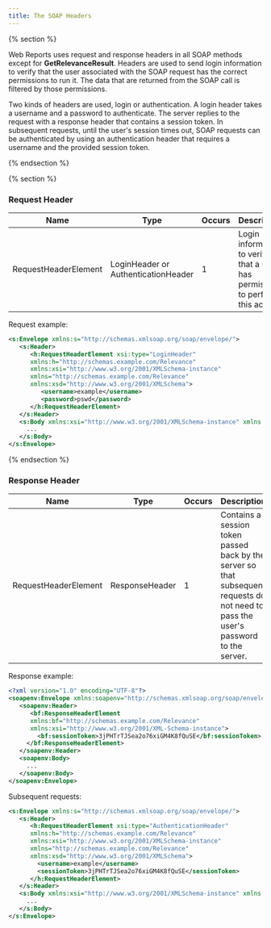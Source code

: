 ```yaml
---
title: The SOAP Headers
---
```


{% section %}

Web Reports uses request and response headers in all SOAP methods except for **GetRelevanceResult**. 
Headers are used to send login information to verify that the user associated with the SOAP request has 
the correct permissions to run it. The data that are returned from the SOAP call is filtered by those 
permissions.

Two kinds of headers are used, login or authentication. 
A login header takes a username and a password to authenticate. 
The server replies to the request with a response header that contains a session token. 
In subsequent requests, until the user's session times out, SOAP requests can be authenticated by using 
an authentication header that requires a username and the provided session token.

{% endsection %}

{% section %}

### Request Header

| Name        | Type           | Occurs  |  Description  |
| ------------- | ------------- | ----- | ---- |
| RequestHeaderElement      | LoginHeader or AuthenticationHeader | 1 |  Login information to verify that a user has permission to perform this action. |


Request example:
```xml
<s:Envelope xmlns:s="http://schemas.xmlsoap.org/soap/envelope/">
   <s:Header>
      <h:RequestHeaderElement xsi:type="LoginHeader"
      xmlns:h="http://schemas.example.com/Relevance"
      xmlns:xsi="http://www.w3.org/2001/XMLSchema-instance"
      xmlns="http://schemas.example.com/Relevance"
      xmlns:xsd="http://www.w3.org/2001/XMLSchema">
         <username>example</username>
         <password>pswd</password>
      </h:RequestHeaderElement>
   </s:Header>
   <s:Body xmlns:xsi="http://www.w3.org/2001/XMLSchema-instance" xmlns:xsd="http://www.w3.org/2001/XMLSchema">
     ...
   </s:Body>
</s:Envelope>
```

{% endsection %}

### Response Header

| Name        | Type           | Occurs  |  Description  |
| ------------- | ------------- | ----- | ---- |
| RequestHeaderElement      | ResponseHeader | 1 |  Contains a session token passed back by the server so that subsequent requests do not need to pass the user's password to the server. |


Response example:
```xml
<?xml version="1.0" encoding="UTF-8"?>
<soapenv:Envelope xmlns:soapenv="http://schemas.xmlsoap.org/soap/envelope/">
   <soapenv:Header>
      <bf:ResponseHeaderElement
      xmlns:bf="http://schemas.example.com/Relevance"
      xmlns:xsi="http://www.w3.org/2001/XML-Schema-instance">
        <bf:sessionToken>3jPHTrTJSea2o76xiGM4K8fQuSE</bf:sessionToken>
     </bf:ResponseHeaderElement>
   </soapenv:Header>
   <soapenv:Body>
     ...
   </soapenv:Body>
</soapenv:Envelope>
```


Subsequent requests:

```xml
<s:Envelope xmlns:s="http://schemas.xmlsoap.org/soap/envelope/">
   <s:Header>
      <h:RequestHeaderElement xsi:type="AuthenticationHeader"
      xmlns:h="http://schemas.example.com/Relevance"
      xmlns:xsi="http://www.w3.org/2001/XMLSchema-instance"
      xmlns="http://schemas.example.com/Relevance"
      xmlns:xsd="http://www.w3.org/2001/XMLSchema">
        <username>example</username>
        <sessionToken>3jPHTrTJSea2o76xiGM4K8fQuSE</sessionToken>
      </h:RequestHeaderElement>
   </s:Header>
   <s:Body xmlns:xsi="http://www.w3.org/2001/XMLSchema-instance" xmlns:xsd="http://www.w3.org/2001/XMLSchema">
     ...
   </s:Body>
</s:Envelope>
```